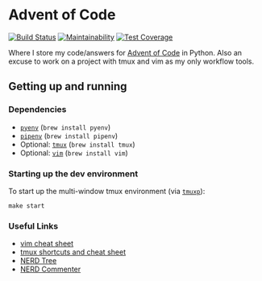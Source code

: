 # Advent of Code

[![Build Status](https://travis-ci.org/kevbo/adventofcode.svg?branch=master)](https://travis-ci.org/kevbo/adventofcode)
[![Maintainability](https://api.codeclimate.com/v1/badges/f378bf5a658a02c34f3f/maintainability)](https://codeclimate.com/github/kevbo/adventofcode/maintainability)
[![Test Coverage](https://api.codeclimate.com/v1/badges/f378bf5a658a02c34f3f/test_coverage)](https://codeclimate.com/github/kevbo/adventofcode/test_coverage)

Where I store my code/answers for [Advent of Code](http://adventofcode.com/) in Python. Also an excuse to work on a project with tmux and vim as my only
workflow tools.

## Getting up and running

### Dependencies
* [`pyenv`](https://github.com/yyuu/pyenv) (`brew install pyenv`)
* [`pipenv`](https://github.com/kennethreitz/pipenv) (`brew install pipenv`)
* Optional: [`tmux`](https://github.com/tmux/tmux/wiki) (`brew install tmux`)
* Optional: [`vim`](http://www.vim.org/) (`brew install vim`)

### Starting up the dev environment

To start up the multi-window tmux environment (via [`tmuxp`](https://github.com/tony/tmuxp)):

    make start

### Useful Links

* [vim cheat sheet](http://vim.rtorr.com/)
* [tmux shortcuts and cheat sheet](https://gist.github.com/MohamedAlaa/2961058)
* [NERD Tree](https://github.com/scrooloose/nerdtree/blob/master/doc/NERD_tree.txt)
* [NERD Commenter](https://github.com/scrooloose/nerdcommenter)
